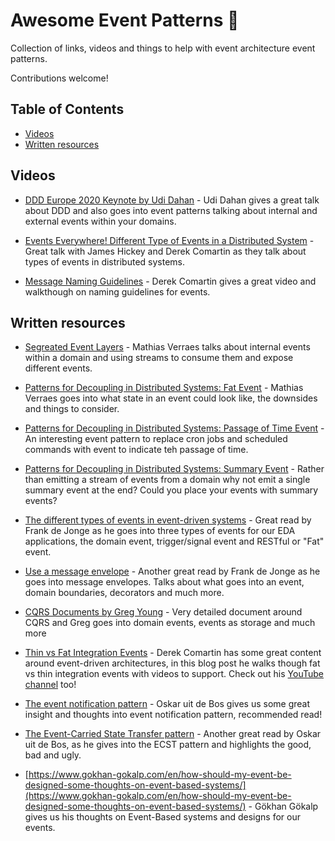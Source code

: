 # Awesome Event Patterns 🚀

Collection of links, videos and things to help with event architecture event patterns.

Contributions welcome!

## Table of Contents

- [Videos](#videos)
- [Written resources](#written-resources)

## Videos
- [DDD Europe 2020 Keynote by Udi Dahan](https://www.youtube.com/watch?v=-iuMjjKQnhg&t=2485s) - Udi Dahan gives a great talk about DDD and also goes into event patterns talking about internal and external events within your domains.

- [Events Everywhere! Different Type of Events in a Distributed System](https://www.youtube.com/watch?v=PJPxdl-1ucg) - Great talk with James Hickey and Derek Comartin as they talk about types of events in distributed systems.

- [Message Naming Guidelines](https://www.youtube.com/watch?v=EmtOB2XexJI&t=478s) - Derek Comartin gives a great video and walkthough on naming guidelines for events.


## Written resources

- [Segreated Event Layers](https://verraes.net/2019/05/patterns-for-decoupling-distsys-segregated-event-layers/) - Mathias Verraes talks about internal events within a domain and using streams to consume them and expose different events.
- [Patterns for Decoupling in Distributed Systems: Fat Event](https://verraes.net/2019/05/patterns-for-decoupling-distsys-fat-event/) - Mathias Verraes goes into what state in an event could look like, the downsides and things to consider.
- [Patterns for Decoupling in Distributed Systems: Passage of Time Event](https://verraes.net/2019/05/patterns-for-decoupling-distsys-passage-of-time-event/) - An interesting event pattern to replace cron jobs and scheduled commands with event to indicate teh passage of time.
- [Patterns for Decoupling in Distributed Systems: Summary Event](https://verraes.net/2019/05/patterns-for-decoupling-distsys-summary-event/) - Rather than emitting a stream of events from a domain why not emit a single summary event at the end? Could you place your events with summary events?

- [The different types of events in event-driven systems](https://blog.frankdejonge.nl/the-different-types-of-events-in-event-driven-systems) - Great read by Frank de Jonge as he goes into three types of events for our EDA applications, the domain event, trigger/signal event and RESTful or "Fat" event.

- [Use a message envelope](https://blog.frankdejonge.nl/use-a-message-envelope/) - Another great read by Frank de Jonge as he goes into message envelopes. Talks about what goes into an event, domain boundaries, decorators and much more.

- [CQRS Documents by Greg Young](https://cqrs.files.wordpress.com/2010/11/cqrs_documents.pdf#page=25) - Very detailed document around CQRS and Greg goes into domain events, events as storage and much more

- [Thin vs Fat Integration Events](https://codeopinion.com/thin-vs-fat-integration-events/) - Derek Comartin has some great content around event-driven architectures, in this blog post he walks though fat vs thin integration events with videos to support. Check out his [YouTube channel](https://www.youtube.com/channel/UC3RKA4vunFAfrfxiJhPEplw) too!

- [The event notification pattern](https://medium.com/geekculture/the-event-notification-pattern-a62d48519107) - Oskar uit de Bos gives us some great insight and thoughts into event notification pattern, recommended read!

- [The Event-Carried State Transfer pattern](https://itnext.io/the-event-carried-state-transfer-pattern-aae49715bb7f) - Another great read by Oskar uit de Bos, as he gives into the ECST pattern and highlights the good, bad and ugly.


- [https://www.gokhan-gokalp.com/en/how-should-my-event-be-designed-some-thoughts-on-event-based-systems/](https://www.gokhan-gokalp.com/en/how-should-my-event-be-designed-some-thoughts-on-event-based-systems/) - Gökhan Gökalp gives us his thoughts on Event-Based systems and designs for our events.


